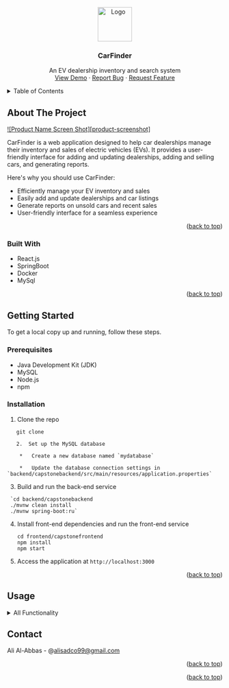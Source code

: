 <!-- Improved compatibility of back to top link: See: https://github.com/othneildrew/Best-README-Template/pull/73 -->
<a name="readme-top"></a>
<br />
<div align="center">
  <a href="https://github.com/your_username/CarFinder">
    <img src="images/logo.png" alt="Logo" width="80" height="80">
  </a>

<h3 align="center">CarFinder</h3>

  <p align="center">
    An EV dealership inventory and search system
    <br />
    <a href="https://frontend-osvxzffehq-ue.a.run.app">View Demo</a>
    ·
    <a href="https://github.com/your_username/CarFinder/issues/new?labels=bug&template=bug-report---.md">Report Bug</a>
    ·
    <a href="https://github.com/your_username/CarFinder/issues/new?labels=enhancement&template=feature-request---.md">Request Feature</a>
  </p>
</div>

<!-- TABLE OF CONTENTS -->
<details>
  <summary>Table of Contents</summary>
  <ol>
    <li>
      <a href="#about-the-project">About The Project</a>
      <ul>
        <li><a href="#built-with">Built With</a></li>
      </ul>
    </li>
    <li>
      <a href="#getting-started">Getting Started</a>
      <ul>
        <li><a href="#prerequisites">Prerequisites</a></li>
        <li><a href="#installation">Installation</a></li>
      </ul>
    </li>
    <li><a href="#usage">Usage</a></li>
    <li><a href="#contact">Contact</a></li>
    <li><a href="#acknowledgments">Acknowledgments</a></li>
  </ol>
</details>

<!-- ABOUT THE PROJECT -->
## About The Project

[![Product Name Screen Shot][product-screenshot]](https://example.com)

CarFinder is a web application designed to help car dealerships manage their inventory and sales of electric vehicles (EVs). It provides a user-friendly interface for adding and updating dealerships, adding and selling cars, and generating reports.

Here's why you should use CarFinder:
* Efficiently manage your EV inventory and sales
* Easily add and update dealerships and car listings
* Generate reports on unsold cars and recent sales
* User-friendly interface for a seamless experience

<p align="right">(<a href="#readme-top">back to top</a>)</p>

### Built With

- React.js
- SpringBoot
- Docker
- MySql

<p align="right">(<a href="#readme-top">back to top</a>)</p>

<!-- GETTING STARTED -->
## Getting Started

To get a local copy up and running, follow these steps.

### Prerequisites

- Java Development Kit (JDK)
- MySQL
- Node.js
- npm

### Installation

1. Clone the repo
```
   git clone
   
   2.  Set up the MySQL database
    
    *   Create a new database named `mydatabase`
        
    *   Update the database connection settings in `backend/capstonebackend/src/main/resources/application.properties`
```   
3.  Build and run the back-end service
   ```
    `cd backend/capstonebackend 
    ./mvnw clean install 
    ./mvnw spring-boot:ru`
   ```

4.  Install front-end dependencies and run the front-end service
    ```
    cd frontend/capstonefrontend 
    npm install 
    npm start
    ```

5.  Access the application at `http://localhost:3000`


<p align="right">(<a href="#readme-top">back to top</a>)</p><!-- USAGE EXAMPLES -->

**Usage**
---------

<details>
<summary>All Functionality</summary>

<h3>Adding a Dealership</h3>
<ol>
 <li>Access the Dealership Module: After logging into the application, navigate to <code>http://localhost:3000/add</code> or click on "Add" in the nav bar.</li>
 <li>Initiate Adding a Dealership: Look for a button or link labeled "Add Dealership".</li>
 <li>Enter Dealership Details: In the provided form, enter all the necessary details about the dealership, such as:
   <ul>
     <li>Dealership Name</li>
     <li>Address</li>
   </ul>
 </li>
 <li>Submit: After filling in all required fields, click the "Add Dealership" button to create the new dealership entry.</li>
</ol>

<h3>Adding a Car</h3>
<ol>
 <li>Access the Car Module: After logging into the application, navigate to <code>http://localhost:3000/add</code> or click on "Add" in the nav bar.</li>
 <li>Select the dealership.</li>
 <li>Fill in Car Details.</li>
 <li>Submit: After filling in all required fields, click the "Add Car" to create the new Car entry.</li>
</ol>

<h3>Managing Dealerships and Cars / Reports</h3>
<ol>
 <li>Access the Managing Module: After logging into the application, navigate to <code>http://localhost:3000/manage</code> or click on "Manage" in the nav bar.</li>
 <li>Select the dealership you made in the previous step from the dropdown.</li>
 <li>Here you can sell/update cars and view a report of all unsold cars and how long they have been on the lot. Also showing a list of all cars sold from the past week.</li>
</ol>

<h3>Searching for Cars</h3>
<ol>
 <li>Access the Dealership Module: After logging into the application, navigate to <code>http://localhost:3000/dealerships</code> or click on "dealerships" in the nav bar.</li>
 <li>Click on the dealership that you made and added a car to in the previous steps.</li>
 <li>Change the parameters on the side filter to show the car you have.</li>
</ol>

<h3>View Details and Pricing Info</h3>
<ol>
 <li>Access the search Module and click on "View Details" on the desired car.</li>
 <li>Observe the extra information for that car.</li>
 <li>Observe the Pricing Summary.</li>
 <li>Clicking on "Click to See Monthly Price" to open a finance calculator to show the estimated monthly cost of a car loan.</li>
</ol>

</details>

**Contact**
-----------

Ali Al-Abbas - @alisadco99@gmail.com


<p align="right">(<a href="#readme-top">back to top</a>)</p><!-- ACKNOWLEDGMENTS -->



<p align="right">(<a href="#readme-top">back to top</a>)</p><!-- MARKDOWN LINKS & IMAGES -->